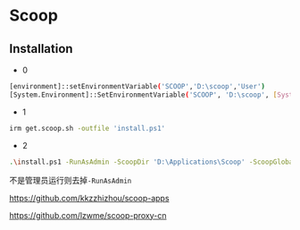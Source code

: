 # Scoop

## Installation

- 0

```sh
[environment]::setEnvironmentVariable('SCOOP','D:\scoop','User')
[System.Environment]::SetEnvironmentVariable('SCOOP', 'D:\scoop', [System.EnvironmentVariableTarget]::User)
```

- 1

```sh
irm get.scoop.sh -outfile 'install.ps1'
```

- 2

```sh
.\install.ps1 -RunAsAdmin -ScoopDir 'D:\Applications\Scoop' -ScoopGlobalDir 'D:\GlobalScoopApps' -NoProxy
```

不是管理员运行则去掉`-RunAsAdmin`

<https://github.com/kkzzhizhou/scoop-apps>

<https://github.com/lzwme/scoop-proxy-cn>
